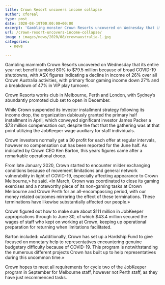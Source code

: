 ```yaml
---
title: Crown Resort uncovers income collapse
author: xforeal 
type: post
date: 2020-08-19T00:00:00+00:00
excerpt: 'Gambling monster Crown Resorts uncovered on Wednesday that its entire year net benefit tumbled 80&amp;percnt; to $79 '
url: /crown-resort-uncovers-income-collapse/
image : images/news/2020/08/crownaustralia-1.jpg
categories:
  - news

---
```

Gambling mammoth Crown Resorts uncovered on Wednesday that its entire year net benefit tumbled 80&percnt; to $79.5 million because of broad COVID-19 shutdowns, with ASX figures indicating a decline in income of 26&percnt; over all Crown Australia activities, with primary floor gaming income down 27&percnt; and a breakdown of 47&percnt; in VIP play turnover. 

Crown Resorts works club in Melbourne, Perth and London, with Sydney&#8217;s abundantly promoted club set to open in December. 

While Crown suspended its investor installment strategy following its income drop, the organization dubiously granted the primary half installment in April, which conveyed significant investor James Packer a $73 million compensation out, despite the fact that the gathering was at that point utilizing the JobKeeper wage auxiliary for staff individuals. 

Crown investors normally get a 30 profit for each offer at regular intervals, however no compensation out has been reported for the June half. As indicated by Crown CEO Ken Barton, this years figures came after a remarkable operational droop. 

From late January 2020, Crown started to encounter milder exchanging conditions because of movement limitations and general network vulnerability in light of COVID-19, especially affecting appearance to Crown Melbourne,&#187; he said. &#171;In March, Crown was coordinated to close its gaming exercises and a noteworthy piece of its non-gaming tasks at Crown Melbourne and Crown Perth for an all-encompassing period, with our money related outcomes mirroring the effect of these terminations. These terminations have likewise substantially affected our people.&#187; 

Crown figured out how to make sure about $111 million in JobKeeper appropriations through to June 30, of which $43.4 million secured the wages of staff who kept on working at Crown, keeping up operational preparation for returning when limitations facilitated. 

Barton included: &#171;Additionally, Crown has set up a Hardship Fund to give focused on monetary help to representatives encountering genuine budgetary difficulty because of COVID-19. This program is notwithstanding the numerous different projects Crown has built up to help representatives during this uncommon time.&#187; 

Crown hopes to meet all requirements for cycle two of the JobKeeper program in September for Melbourne staff, however not Perth staff, as they have just recommenced tasks.
